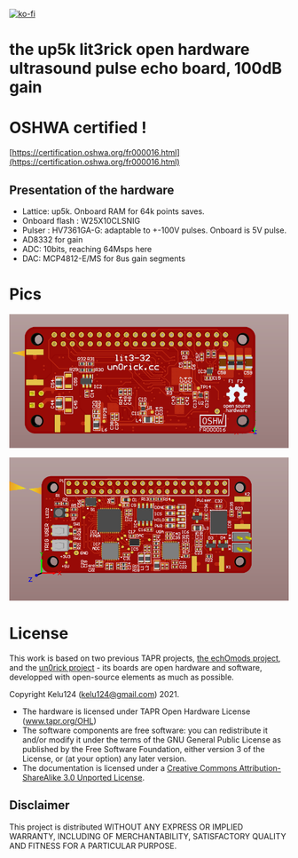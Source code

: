 [![ko-fi](https://www.ko-fi.com/img/githubbutton_sm.svg)](https://ko-fi.com/G2G81MT0G)

# the up5k lit3rick open hardware ultrasound pulse echo board, 100dB gain

# OSHWA certified ! 

[https://certification.oshwa.org/fr000016.html](https://certification.oshwa.org/fr000016.html)

## Presentation of the hardware

* Lattice: up5k. Onboard RAM for 64k points saves.
* Onboard flash : W25X10CLSNIG
* Pulser : HV7361GA-G: adaptable to +-100V pulses. Onboard is 5V pulse.
* AD8332 for gain
* ADC: 10bits, reaching 64Msps here
* DAC: MCP4812-E/MS for 8us gain segments

# Pics

![](/bot.png)

![](/top.png)

# License

This work is based on two previous TAPR projects, [the echOmods project](https://github.com/kelu124/echomods/), and the [un0rick project](https://github.com/kelu124/un0rick) - its boards are open hardware and software, developped with open-source elements as much as possible.

Copyright Kelu124 (kelu124@gmail.com) 2021.

* The hardware is licensed under TAPR Open Hardware License (www.tapr.org/OHL)
* The software components are free software: you can redistribute it and/or modify it under the terms of the GNU General Public License as published by the Free Software Foundation, either version 3 of the License, or (at your option) any later version.
* The documentation is licensed under a [Creative Commons Attribution-ShareAlike 3.0 Unported License](http://creativecommons.org/licenses/by-sa/3.0/).

## Disclaimer

This project is distributed WITHOUT ANY EXPRESS OR IMPLIED WARRANTY, INCLUDING OF MERCHANTABILITY, SATISFACTORY QUALITY AND FITNESS FOR A PARTICULAR PURPOSE. 

